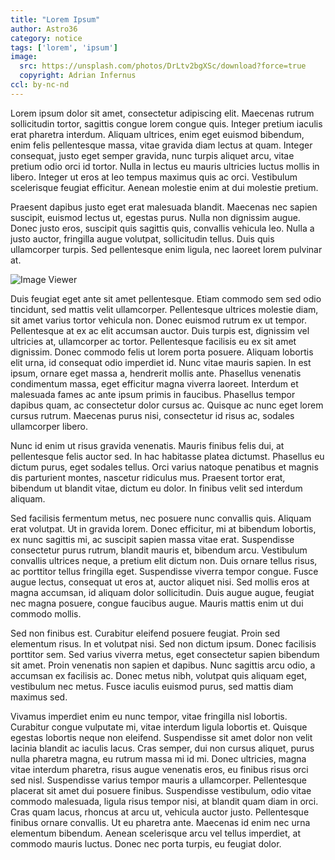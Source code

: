 ```yaml
---
title: "Lorem Ipsum"
author: Astro36
category: notice
tags: ['lorem', 'ipsum']
image:
  src: https://unsplash.com/photos/DrLtv2bgXSc/download?force=true
  copyright: Adrian Infernus
ccl: by-nc-nd
---
```


Lorem ipsum dolor sit amet, consectetur adipiscing elit. Maecenas rutrum sollicitudin tortor, sagittis congue lorem congue quis. Integer pretium iaculis erat pharetra interdum. Aliquam ultrices, enim eget euismod bibendum, enim felis pellentesque massa, vitae gravida diam lectus at quam. Integer consequat, justo eget semper gravida, nunc turpis aliquet arcu, vitae pretium odio orci id tortor. Nulla in lectus eu mauris ultricies luctus mollis in libero. Integer ut eros at leo tempus maximus quis ac orci. Vestibulum scelerisque feugiat efficitur. Aenean molestie enim at dui molestie pretium.

Praesent dapibus justo eget erat malesuada blandit. Maecenas nec sapien suscipit, euismod lectus ut, egestas purus. Nulla non dignissim augue. Donec justo eros, suscipit quis sagittis quis, convallis vehicula leo. Nulla a justo auctor, fringilla augue volutpat, sollicitudin tellus. Duis quis ullamcorper turpis. Sed pellentesque enim ligula, nec laoreet lorem pulvinar at.

![Image Viewer](https://unsplash.com/photos/EXSh-k3wjds/download?force=true)

Duis feugiat eget ante sit amet pellentesque. Etiam commodo sem sed odio tincidunt, sed mattis velit ullamcorper. Pellentesque ultrices molestie diam, sit amet varius tortor vehicula non. Donec euismod rutrum ex ut tempor. Pellentesque at ex ac elit accumsan auctor. Duis turpis est, dignissim vel ultricies at, ullamcorper ac tortor. Pellentesque facilisis eu ex sit amet dignissim. Donec commodo felis ut lorem porta posuere. Aliquam lobortis elit urna, id consequat odio imperdiet id. Nunc vitae mauris sapien. In est ipsum, ornare eget massa a, hendrerit mollis ante. Phasellus venenatis condimentum massa, eget efficitur magna viverra laoreet. Interdum et malesuada fames ac ante ipsum primis in faucibus. Phasellus tempor dapibus quam, ac consectetur dolor cursus ac. Quisque ac nunc eget lorem cursus rutrum. Maecenas purus nisi, consectetur id risus ac, sodales ullamcorper libero.

Nunc id enim ut risus gravida venenatis. Mauris finibus felis dui, at pellentesque felis auctor sed. In hac habitasse platea dictumst. Phasellus eu dictum purus, eget sodales tellus. Orci varius natoque penatibus et magnis dis parturient montes, nascetur ridiculus mus. Praesent tortor erat, bibendum ut blandit vitae, dictum eu dolor. In finibus velit sed interdum aliquam.

Sed facilisis fermentum metus, nec posuere nunc convallis quis. Aliquam erat volutpat. Ut in gravida lorem. Donec efficitur, mi at bibendum lobortis, ex nunc sagittis mi, ac suscipit sapien massa vitae erat. Suspendisse consectetur purus rutrum, blandit mauris et, bibendum arcu. Vestibulum convallis ultrices neque, a pretium elit dictum non. Duis ornare tellus risus, ac porttitor tellus fringilla eget. Suspendisse viverra tempor congue. Fusce augue lectus, consequat ut eros at, auctor aliquet nisi. Sed mollis eros at magna accumsan, id aliquam dolor sollicitudin. Duis augue augue, feugiat nec magna posuere, congue faucibus augue. Mauris mattis enim ut dui commodo mollis.

Sed non finibus est. Curabitur eleifend posuere feugiat. Proin sed elementum risus. In et volutpat nisi. Sed non dictum ipsum. Donec facilisis porttitor sem. Sed varius viverra metus, eget consectetur sapien bibendum sit amet. Proin venenatis non sapien et dapibus. Nunc sagittis arcu odio, a accumsan ex facilisis ac. Donec metus nibh, volutpat quis aliquam eget, vestibulum nec metus. Fusce iaculis euismod purus, sed mattis diam maximus sed.

Vivamus imperdiet enim eu nunc tempor, vitae fringilla nisl lobortis. Curabitur congue vulputate mi, vitae interdum ligula lobortis et. Quisque egestas lobortis neque non eleifend. Suspendisse sit amet dolor non velit lacinia blandit ac iaculis lacus. Cras semper, dui non cursus aliquet, purus nulla pharetra magna, eu rutrum massa mi id mi. Donec ultricies, magna vitae interdum pharetra, risus augue venenatis eros, eu finibus risus orci sed nisl. Suspendisse varius tempor mauris a ullamcorper. Pellentesque placerat sit amet dui posuere finibus. Suspendisse vestibulum, odio vitae commodo malesuada, ligula risus tempor nisi, at blandit quam diam in orci. Cras quam lacus, rhoncus at arcu ut, vehicula auctor justo. Pellentesque finibus ornare convallis. Ut eu pharetra ante. Maecenas id enim nec urna elementum bibendum. Aenean scelerisque arcu vel tellus imperdiet, at commodo mauris luctus. Donec nec porta turpis, eu feugiat dolor.
